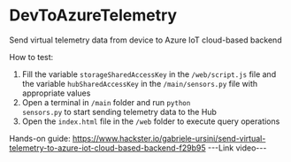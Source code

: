 # DevToAzureTelemetry
Send virtual telemetry data from device to Azure IoT cloud-based backend

How to test:

1) Fill the variable <code>storageSharedAccessKey</code> in the <code>/web/script.js</code> file and the variable <code>hubSharedAccessKey</code> in the <code>/main/sensors.py</code> file with appropriate values
2) Open a terminal in <code>/main</code> folder and run <code>python sensors.py</code> to start sending telemetry data to the Hub
3) Open the <code>index.html</code> file in the <code>/web</code> folder to execute query operations

Hands-on guide: https://www.hackster.io/gabriele-ursini/send-virtual-telemetry-to-azure-iot-cloud-based-backend-f29b95
---Link video---
